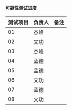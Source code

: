 #### 可靠性测试进度
|  测试项目   | 负责人  | 备注 |
|  ----  | ----  | ----  |
| 01  | 杰峰 | |
| 02  | 文功 | |
| 03  | 杰峰 | |
| 04  | 孟德 | |
| 05  | 孟德 | |
| 06  | 文功 | |
| 07  | 孟德 | |
| 08  | 文功 | |